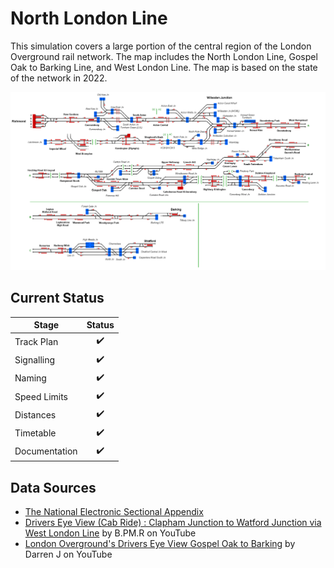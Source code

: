 # North London Line 
This simulation covers a large portion of the central region of the London Overground rail network. The map includes the North London Line, Gospel Oak to Barking Line, and West London Line. The map is based on the state of the network in 2022.

![Image of Current State of Map](Images/North_London_Line.bmp)

## Current Status

| Stage         | Status        |
| ------------- |:-------------:|
| Track Plan     | :heavy_check_mark: |
| Signalling      | :heavy_check_mark:      |
| Naming | :heavy_check_mark:      |
| Speed Limits | :heavy_check_mark: |
| Distances | :heavy_check_mark: |
| Timetable | :heavy_check_mark: |
| Documentation | :heavy_check_mark: |


## Data Sources

- [The National Electronic Sectional Appendix](https://www.networkrail.co.uk/industry-and-commercial/information-for-operators/national-electronic-sectional-appendix/)
- [Drivers Eye View (Cab Ride) : Clapham Junction to Watford Junction via West London Line](https://www.youtube.com/watch?v=zBsUwI8IOC4) by B.PM.R on YouTube
- [London Overground's Drivers Eye View Gospel Oak to Barking](https://www.youtube.com/watch?v=k-_EE4ywQzg) by Darren J on YouTube
